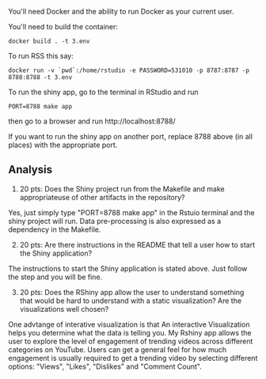 You'll need Docker and the ability to run Docker as your current user.

You'll need to build the container:

    docker build . -t 3.env

To run RSS this say:

    docker run -v `pwd`:/home/rstudio -e PASSWORD=531010 -p 8787:8787 -p 8788:8788 -t 3.env
    
To run the shiny app, go to the terminal in RStudio and run

    PORT=8788 make app

then go to a browser and run
    http://localhost:8788/
    
If you want to run the shiny app on another port, replace 8788 above
(in all places) with the appropriate port.

## Analysis 
1. 20 pts: Does the Shiny project run from the Makefile and make appropriateuse of other artifacts in the repository?

Yes, just simply type "PORT=8788 make app" in the Rstuio terminal and the shiny project will run. Data pre-processing is also expressed as a dependency in the Makefile. 

2. 20 pts: Are there instructions in the README that tell a user how to start the Shiny application?

The instructions to start the Shiny application is stated above. Just follow the step and you will be fine. 

3. 20 pts: Does the RShiny app allow the user to understand something that
   would be hard to understand with a static visualization? Are the
   visualizations well chosen?
   
One advtange of interative visualization is that An interactive Visualization helps you determine what the data is telling you. My Rshiny app allows the user to explore the level of engagement of trending videos across different categories on YouTube. Users can get a general feel for how much engagement is usually required to get a trending video by selecting different options: "Views", "Likes", "Dislikes" and "Comment Count".


